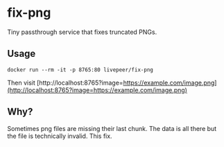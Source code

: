 # fix-png

Tiny passthrough service that fixes truncated PNGs.

## Usage

```
docker run --rm -it -p 8765:80 livepeer/fix-png
```

Then visit [http://localhost:8765?image=https://example.com/image.png](http://localhost:8765?image=https://example.com/image.png)

## Why?

Sometimes png files are missing their last chunk. The data is all there but the file is technically invalid. This fix.
